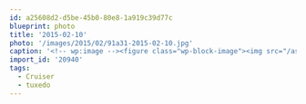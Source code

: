 ```yaml
---
id: a25608d2-d5be-45b0-80e8-1a919c39d77c
blueprint: photo
title: '2015-02-10'
photo: '/images/2015/02/91a31-2015-02-10.jpg'
caption: '<!-- wp:image --><figure class="wp-block-image"><img src="/assets/images/2015/02/91a31-2015-02-10.jpg" /></figure><!-- /wp:image --><!-- wp:paragraph --><p>Happy 19th birthday to this old guy. A bit of a messy eater these days but a real trooper. #Cruiser #tuxedo</p><!-- /wp:paragraph -->'
import_id: '20940'
tags:
  - Cruiser
  - tuxedo
---
```

